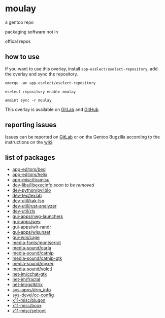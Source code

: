 # moulay
a gentoo repo

packaging software not in

offical repos

## how to use
If you want to use this overlay, install `app-eselect/eselect-repository`, add the overlay and sync
the repository.

```
emerge -an app-eselect/eselect-repository

eselect repository enable moulay

emaint sync -r moulay
```

This overlay is available on [GitLab](https://gitlab.com/yemou/moulay) and
[GitHub](https://github.com/yemouu/moulay).

## reporting issues
Issues can be reported on [GitLab](https://gitlab.com/yemou/moulay/-/issues) or on the Gentoo
Bugzilla according to the instructions on the
[wiki](https://wiki.gentoo.org/wiki/Project:Overlays/Overlays_guide#Reporting_bugs_on_repositories).

## list of packages
  - [app-editors/bed](app-editors/bed)
  - [app-editors/helix](app-editors/helix)
  - [app-misc/tiramisu](app-misc/tiramisu)
  - [dev-libs/libexecinfo](dev-libs/libexecinfo) *soon to be removed*
  - [dev-python/pyliblo](dev-python/pyliblo)
  - [dev-tex/texlab](dev-tex/texlab)
  - [dev-util/kak-lsp](dev-util/kak-lsp)
  - [dev-util/rust-analyzer](dev-util/rust-analyzer)
  - [dev-util/zls](dev-util/zls)
  - [gui-apps/nwg-launchers](gui-apps/nwg-launchers)
  - [gui-apps/wev](gui-apps/wev)
  - [gui-apps/wlr-randr](gui-apps/wlr-randr)
  - [gui-apps/wlsunset](gui-apps/wlsunset)
  - [gui-wm/cage](gui-wm/cage)
  - [media-fonts/montserrat](media-fonts/montserrat)
  - [media-sound/carla](media-sound/carla)
  - [media-sound/catnip](media-sound/catnip)
  - [media-sound/catnip-gtk](media-sound/catnip-gtk)
  - [media-sound/myxer](media-sound/myxer)
  - [media-sound/volctl](media-sound/volctl)
  - [net-im/cchat-gtk](net-im/cchat-gtk)
  - [net-im/fractal](net-im/fractal)
  - [net-im/gotktrix](net-im/gotktrix)
  - [sys-apps/drm_info](sys-apps/drm_info)
  - [sys-devel/cc-config](sys-devel/cc-config)
  - [x11-misc/blugon](x11-misc/blugon)
  - [x11-misc/boox](x11-misc/boox)
  - [x11-misc/setroot](x11-misc/setroot)
